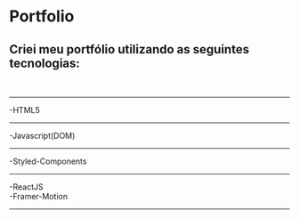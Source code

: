 # Portfolio

<h2>Criei meu portfólio utilizando as seguintes tecnologias:</h2>
<br/>
<hr/>
-HTML5
<br/>
<hr/>
-Javascript(DOM)
<br/>
<hr/>
-Styled-Components
<br/>
<hr/>
-ReactJS
<br/>
-Framer-Motion
<br/>
<hr/>
